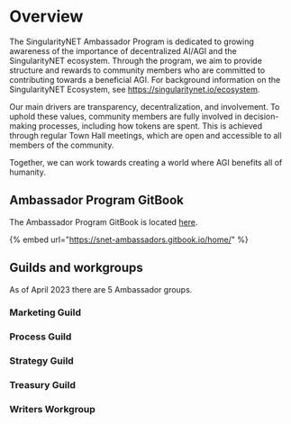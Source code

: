 # Overview

The SingularityNET Ambassador Program is dedicated to growing awareness of the importance of decentralized AI/AGI and the SingularityNET ecosystem. Through the program, we aim to provide structure and rewards to community members who are committed to contributing towards a beneficial AGI. For background information on the SingularityNET Ecosystem, see https://singularitynet.io/ecosystem.

Our main drivers are transparency, decentralization, and involvement. To uphold these values, community members are fully involved in decision-making processes, including how tokens are spent. This is achieved through regular Town Hall meetings, which are open and accessible to all members of the community.

Together, we can work towards creating a world where AGI benefits all of humanity.

## Ambassador Program GitBook

The Ambassador Program GitBook is located [here](https://snet-ambassadors.gitbook.io/home/).

{% embed url="https://snet-ambassadors.gitbook.io/home/" %}

## Guilds and workgroups

As of April 2023 there are 5 Ambassador groups.&#x20;

### Marketing Guild

### Process Guild

### Strategy Guild

### Treasury Guild

### Writers Workgroup
